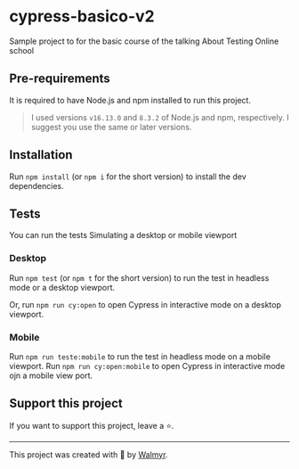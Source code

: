 # cypress-basico-v2

Sample project to for the basic course of the talking About Testing Online school

## Pre-requirements

It is required to have Node.js and npm installed to run this project.

> I used versions `v16.13.0` and `8.3.2` of Node.js and npm, respectively. I suggest you use the same or later versions.

## Installation

Run `npm install` (or `npm i` for the short version) to install the dev dependencies.

## Tests

You can run the tests Simulating a desktop or mobile viewport

### Desktop

Run `npm test` (or `npm t` for the short version) to run the test in headless mode or a desktop viewport.

Or, run `npm run cy:open` to open Cypress in interactive mode on a desktop viewport.

### Mobile

Run `npm run teste:mobile` to run the test in headless mode on a mobile viewport.
Run `npm run cy:open:mobile` to open Cypress in interactive mode ojn a mobile view port.

## Support this project

If you want to support this project, leave a ⭐.

___

This project was created with 💚 by [Walmyr](https://walmyr.dev).